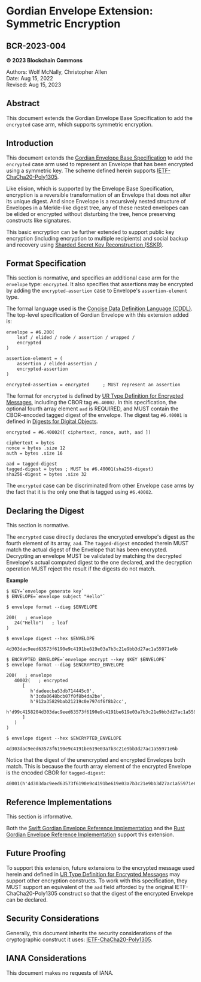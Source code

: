 # Gordian Envelope Extension: Symmetric Encryption

## BCR-2023-004

**© 2023 Blockchain Commons**

Authors: Wolf McNally, Christopher Allen<br/>
Date: Aug 15, 2022<br/>
Revised: Aug 15, 2023

## Abstract

This document extends the Gordian Envelope Base Specification to add the `encrypted` case arm, which supports symmetric encryption.

## Introduction

This document extends the [Gordian Envelope Base Specification](https://datatracker.ietf.org/doc/draft-mcnally-envelope/) to add the `encrypted` case arm used to represent an Envelope that has been encrypted using a symmetric key. The scheme defined herein supports [IETF-ChaCha20-Poly1305](https://datatracker.ietf.org/doc/html/rfc7539).

Like elision, which is supported by the Envelope Base Specification, encryption is a reversible transformation of an Envelope that does not alter its unique digest. And since Envelope is a recursively nested structure of Envelopes in a Merkle-like digest tree, any of these nested envelopes can be elided or encrypted without disturbing the tree, hence preserving constructs like signatures.

This basic encryption can be further extended to support public key encryption (including encryption to multiple recipients) and social backup and recovery using [Sharded Secret Key Reconstruction (SSKR)](bcr-2020-011-sskr.md).

## Format Specification

This section is normative, and specifies an additional case arm for the `envelope` type: `encrypted`. It also specifies that assertions may be encrypted by adding the `encrypted-assertion` case to Envelope's `assertion-element` type.

The formal language used is the [Concise Data Definition Language (CDDL)](https://datatracker.ietf.org/doc/html/rfc8610). The top-level specification of Gordian Envelope with this extension added is:

~~~
envelope = #6.200(
    leaf / elided / node / assertion / wrapped /
    encrypted
)

assertion-element = (
    assertion / elided-assertion /
    encrypted-assertion
)

encrypted-assertion = encrypted     ; MUST represent an assertion
~~~

The format for `encrypted` is defined by [UR Type Definition for Encrypted Messages](bcr-2022-001-encrypted-message.md), including the CBOR tag `#6.40002`. In this specification, the optional fourth array element `aad` is REQUIRED, and MUST contain the CBOR-encoded tagged digest of the envelope. The digest tag `#6.40001` is defined in [Digests for Digital Objects](bcr-2021-002-digest.md).

~~~
encrypted = #6.40002([ ciphertext, nonce, auth, aad ])

ciphertext = bytes
nonce = bytes .size 12
auth = bytes .size 16

aad = tagged-digest
tagged-digest = bytes ; MUST be #6.40001(sha256-digest)
sha256-digest = bytes .size 32
~~~

The `encrypted` case can be discriminated from other Envelope case arms by the fact that it is the only one that is tagged using `#6.40002`.

## Declaring the Digest

This section is normative.

The `encrypted` case directly declares the encrypted envelope's digest as the fourth element of its array, `aad`. The `tagged-digest` encoded therein MUST match the actual digest of the Envelope that has been encrypted. Decrypting an envelope MUST be validated by matching the decrypted Envelope's actual computed digest to the one declared, and the decryption operation MUST reject the result if the digests do not match.

**Example**

~~~
$ KEY=`envelope generate key`
$ ENVELOPE=`envelope subject "Hello"`

$ envelope format --diag $ENVELOPE

200(   ; envelope
   24("Hello")   ; leaf
)

$ envelope digest --hex $ENVELOPE

4d303dac9eed63573f6190e9c4191be619e03a7b3c21e9bb3d27ac1a55971e6b

$ ENCRYPTED_ENVELOPE=`envelope encrypt --key $KEY $ENVELOPE`
$ envelope format --diag $ENCRYPTED_ENVELOPE

200(   ; envelope
   40002(   ; encrypted
      [
         h'dadeecba53db714445c0',
         h'3cda0648bcb07f0f8b4da2be',
         h'912a35829bab21219c0e7974f6f8b2cc',
         h'd99c4158204d303dac9eed63573f6190e9c4191be619e03a7b3c21e9bb3d27ac1a55971e6b'
      ]
   )
)

$ envelope digest --hex $ENCRYPTED_ENVELOPE

4d303dac9eed63573f6190e9c4191be619e03a7b3c21e9bb3d27ac1a55971e6b
~~~

Notice that the digest of the unencrypted and encrypted Envelopes both match. This is because the fourth array element of the encrypted Envelope is the encoded CBOR for `tagged-digest`:

~~~
40001(h'4d303dac9eed63573f6190e9c4191be619e03a7b3c21e9bb3d27ac1a55971e6b')
~~~

## Reference Implementations

This section is informative.

Both the [Swift Gordian Envelope Reference Implementation](https://github.com/BlockchainCommons/BCSwiftEnvelope) and the [Rust Gordian Envelope Reference Implementation](https://github.com/BlockchainCommons/bc-envelope-rust) support this extension.

## Future Proofing

To support this extension, future extensions to the encrypted message used herein and defined in [UR Type Definition for Encrypted Messages](bcr-2022-001-encrypted-message.md) may support other encryption constructs. To work with this specification, they MUST support an equivalent of the `aad` field afforded by the original IETF-ChaCha20-Poly1305 construct so that the digest of the encrypted Envelope can be declared.

## Security Considerations

Generally, this document inherits the security considerations of the cryptographic construct it uses: [IETF-ChaCha20-Poly1305](https://datatracker.ietf.org/doc/html/rfc7539).

## IANA Considerations

This document makes no requests of IANA.
